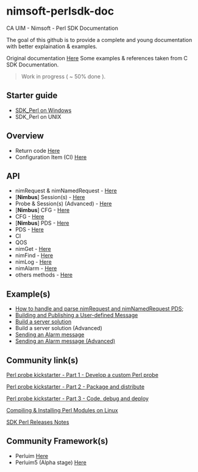 # nimsoft-perlsdk-doc
CA UIM - Nimsoft - Perl SDK Documentation

The goal of this github is to provide a complete and young documentation with better explaination & examples.

Original documentation [Here](http://docs.nimsoft.com/prodhelp/en_US/Monitor/SDK/PerlSDK/index.htm?toc.htm?2186383.html)
Some examples & references taken from C SDK Documentation.

> Work in progress ( ~ 50% done ). 

## Starter guide

- [SDK_Perl on Windows](starterguide/windows.md)
- SDK_Perl on UNIX

## Overview 

- Return code [Here](return_code.md)
- Configuration Item (CI) [Here](configuration_item.md)

## API 

- nimRequest & nimNamedRequest - [Here](request.md)
- [**Nimbus**] Session(s) - [Here](server.md)
- Probe & Session(s) (Advanced) - [Here](probe.md)
- [**Nimbus**] CFG - [Here](cfg_nimbus.md)
- CFG - [Here](cfg_cway.md)
- [**Nimbus**] PDS - [Here](pds.md)
- PDS - [Here](pds_cway.md)
- CI
- QOS
- nimGet - [Here](nimGet.md)
- nimFind - [Here](search.md)
- nimLog - [Here](nimLog.md)
- nimAlarm - [Here](nimAlarm.md)
- others methods - [Here](util.md)

## Example(s)

- [How to handle and parse nimRequest and nimNamedRequest PDS](examples/handlepds.md);
- [Building and Publishing a User-defined Message](examples/publishing-user-message.md)
- [Build a server solution](examples/build-server.md)
- Build a server solution (Advanced)
- [Sending an Alarm message](examples/sending-alarm.md)
- [Sending an Alarm message (Advanced)](examples/sending-alarm_advanced.md)

## Community link(s)

[Perl probe kickstarter - Part 1 - Develop a custom Perl probe](https://communities.ca.com/docs/DOC-231172625)

[Perl probe kickstarter - Part 2 - Package and distribute](https://communities.ca.com/docs/DOC-231172657)

[Perl probe kickstarter - Part 3 - Code, debug and deploy](https://communities.ca.com/docs/DOC-231172784)

[Compiling & Installing Perl Modules on Linux](https://communities.ca.com/docs/DOC-231169163)

[SDK Perl Releases Notes](http://docs.nimsoft.com/prodhelp/en_US/Monitor/SDK/PerlSDK/ReleaseNotes/Perl%20SDK-2013%205.05.pdf)

## Community Framework(s)

- Perluim [Here](https://github.com/fraxken/perluim)
- Perluim5 (Alpha stage) [Here](https://github.com/UIM-Community/perluim5)
